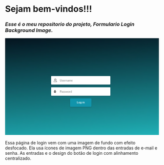 <!--
Formulario_Login_Background_Image
Página de login com uma imagem de fundo e efeito desfocado.
-->

<h1> 
  Sejam bem-vindos!!!
</h1>
<h3>
  <em>
  Esse é o meu repositorio do projeto, 
  <strong> Formulario Login Background Image. </strong>
  </em>
</h3>  

![](https://github.com/Diegojfsr/Formulario_Login_Background_Image/blob/main/img/Prints/Captura%20de%20tela%202023-02-02%20182352.png)

Essa página de login vem com uma imagem de fundo com efeito desfocado. Ela usa ícones de imagem PNG dentro das entradas de e-mail e senha. As entradas e o design do botão de login com alinhamento centralizado.
